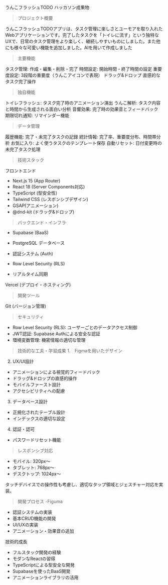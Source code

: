 うんこフラッシュTODO  ハッカソン成果物

>プロジェクト概要

うんこフラッシュTODOアプリは、タスク管理に楽しさとユーモアを取り入れたWebアプリケーションです。完了したタスクを「トイレに流す」という独特なUXで、日常のタスク管理をより楽しく、継続しやすいものにしました。また他にも様々な可愛い機能を追加しました。AIを用いて作成しました

>主要機能

タスク管理: 作成・編集・削除・完了
時間設定: 開始時間・終了時間の設定
重要度設定: 3段階の重要度（うんこアイコンで表現）
ドラッグ&ドロップ 直感的なタスク完了操作


>独自機能

トイレフラッシュ: タスク完了時のアニメーション演出
うんこ解析: タスク内容と時間から生成される面白い分析
音響効果: 完了時の効果音とフィードバック
期限切れ通知: リマインダー機能


>データ管理

履歴機能: 完了・未完了タスクの記録
統計情報: 完了率、重要度分布、時間帯分析
お気に入り: よく使うタスクのテンプレート保存
自動リセット: 日付変更時の未完了タスク処理


>技術スタック

フロントエンド

- Next.js 15 (App Router)
- React 18 (Server Components対応)
- TypeScript (型安全性)
- Tailwind CSS (レスポンシブデザイン)
- GSAP(アニメーション)
- @dnd-kit (ドラッグ&ドロップ)


>バックエンド・インフラ

- Supabase (BaaS)

- PostgreSQL データベース
- 認証システム (Auth)
- Row Level Security (RLS)
- リアルタイム同期

Vercel (デプロイ・ホスティング)


>開発ツール

Git (バージョン管理)


>セキュリティ

- Row Level Security (RLS): ユーザーごとのデータアクセス制御
- JWT認証: Supabase Authによる安全な認証
- 環境変数管理: 機密情報の適切な管理


>技術的な工夫・学習成果
1.　Figmaを用いたデザイン

2. UX/UI設計

- アニメーションによる視覚的フィードバック
- ドラッグ&ドロップの直感的操作
- モバイルファースト設計
- アクセシビリティへの配慮

3. データベース設計

- 正規化されたテーブル設計
- インデックスの適切な設定



4. 認証・認可

- パスワードリセット機能

>レスポンシブ対応

- モバイル: 320px〜
- タブレット: 768px〜
- デスクトップ: 1024px〜


タッチデバイスでの操作性も考慮し、適切なタップ領域とジェスチャー対応を実装。

>開発プロセス
-Figuma
- 認証システムの実装
- 基本CRUD機能の開発
- UI/UXの実装
- アニメーション・効果音の追加


 技術的成長

- フルスタック開発の経験
- モダンなReactの習得
- TypeScriptによる型安全な開発
- Supabaseを使ったBaaS開発
- アニメーションライブラリの活用
